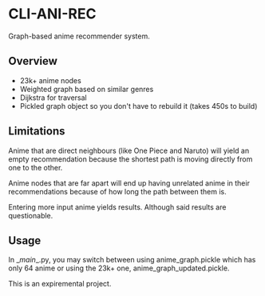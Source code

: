 # CLI-ANI-REC
Graph-based anime recommender system.

## Overview
- 23k+ anime nodes
- Weighted graph based on similar genres
- Dijkstra for traversal
- Pickled graph object so you don't have to rebuild it (takes 450s to build)

## Limitations
Anime that are direct neighbours (like One Piece and Naruto) will yield an empty recommendation because the shortest path is moving directly from one to the other.

Anime nodes that are far apart will end up having unrelated anime in their recommendations because of how long the path between them is.

Entering more input anime yields results. Although said results are questionable.

## Usage
In \__main__.py, you may switch between using anime_graph.pickle which has only 64 anime or using the 23k+ one, anime_graph_updated.pickle.

This is an expiremental project.